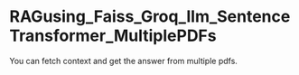 # RAGusing_Faiss_Groq_llm_SentenceTransformer_MultiplePDFs
You can fetch context and get the answer from multiple pdfs.
